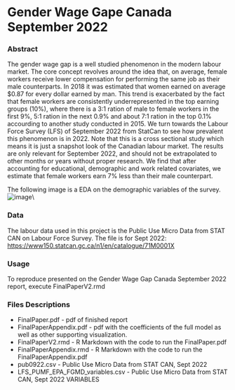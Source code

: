 # Gender Wage Gape Canada September 2022

### Abstract 

The gender wage gap is a well studied phenomenon in the modern labour market. The core concept revolves around the idea that, on average, female workers receive lower compensation for performing the same job as their male counterparts. In 2018 it was estimated that women earned on average $0.87 for every dollar earned by man. This trend is exacerbated by the fact that female workers are consistently underrepresented in the top earning groups (10%), where there is a 3:1 ration of male to female workers in the first 9%, 5:1 ration in the next 0.9% and about 7:1 ration in the top 0.1% accourding to another study conducted in 2015. We turn towards the Labour Force Survey (LFS) of September 2022 from StatCan to see how prevalent this phenomenon is in 2022. Note that this is a cross sectional study which means it is just a snapshot look of the Canadian labour market. The results are only relevant for September 2022, and should not be extrapolated to other months or years without proper research. We find that after accounting for educational, demographic and work related covariates, we estimate that female workers earn 7% less than their male counterpart. 

The following image is a EDA on the demographic variables of the survey. 
![image](https://github.com/AlisaYang07/Gender_Wage_Gap_CA/assets/61921004/5c37dcfa-ce95-4dad-bd19-fd58ec22c302)\

### Data 
The labour data used in this project is the Public Use Micro Data from STAT CAN on Labour Force Survey.
The file is for Sept 2022: https://www150.statcan.gc.ca/n1/en/catalogue/71M0001X

### Usage
To reproduce presented on the Gender Wage Gap Canada September 2022 report, execute FinalPaperV2.rmd

### Files Descriptions 
* FinalPaper.pdf - pdf of finished report
* FinalPaperAppendix.pdf - pdf with the coefficients of the full model as well as other supporting visualization. 
* FinalPaperV2.rmd  - R Markdown with the code to run the FinalPaper.pdf
* FinalPaperAppendix.rmd - R Markdown with the code to run the FinalPaperAppendix.pdf
* pub0922.csv - Public Use Micro Data from STAT CAN, Sept 2022
* LFS_PUMF_EPA_FGMD_variables.csv - Public Use Micro Data from STAT CAN, Sept 2022 VARIABLES


